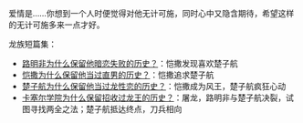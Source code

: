 爱情是……你想到一个人时便觉得对他无计可施，同时心中又隐含期待，希望这样的无计可施多来一点才好。

龙族短篇集：
- [路明非为什么保留他暗恋失败的历史？](../DR/路明非为什么保留他暗恋失败的历史？.md)：恺撒发现喜欢楚子航
- [恺撒为什么保留他当过直男的历史？](../DR/恺撒为什么保留他当过直男的历史？.md)：恺撒追求楚子航
- [楚子航为什么保留他当过龙性恋的历史？](../DR/楚子航为什么保留他当过龙性恋的历史？.md)：恺撒成为风王，楚子航疯狂心动
- [卡塞尔学院为什么保留招收过龙王的历史？](../DR/卡塞尔学院为什么保留招收过龙王的历史？.md)：屠龙，路明非与楚子航决裂，试图寻找两全之法；楚子航抵达终点，刀兵相向

